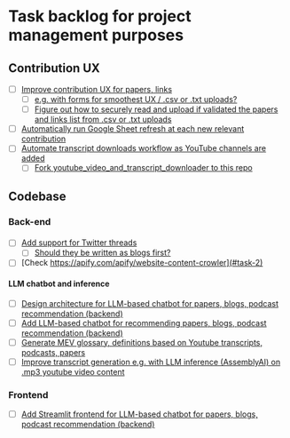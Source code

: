 # Task backlog for project management purposes 
## Contribution UX
- [ ] [Improve contribution UX for papers, links](#task-1)
    - [ ] [e.g. with forms for smoothest UX / .csv or .txt uploads?](#task-1)
    - [ ] [Figure out how to securely read and upload if validated the papers and links list from .csv or .txt uploads](#task-1)
- [ ] [Automatically run Google Sheet refresh at each new relevant contribution](#task-1) 
- [ ] [Automate transcript downloads workflow as YouTube channels are added](#task-1)
    - [ ] [Fork youtube_video_and_transcript_downloader to this repo](#task-1)

## Codebase

### Back-end
####
- [ ] [Add support for Twitter threads](#task-2)
  - [ ] [Should they be written as blogs first?](#task-2)
- [ ] [Check https://apify.com/apify/website-content-crowler](#task-2)
#### LLM chatbot and inference
- [ ] [Design architecture for LLM-based chatbot for papers, blogs, podcast recommendation (backend)](#task-2)
- [ ] [Add LLM-based chatbot for recommending papers, blogs, podcast recommendation (backend)](#task-3)
- [ ] [Generate MEV glossary, definitions based on Youtube transcripts, podcasts, papers](#task-6)
- [ ] [Improve transcript generation e.g. with LLM inference (AssemblyAI) on .mp3 youtube video content](#task-5)

### Frontend
- [ ] [Add Streamlit frontend for LLM-based chatbot for papers, blogs, podcast recommendation (backend)](#task-4)

